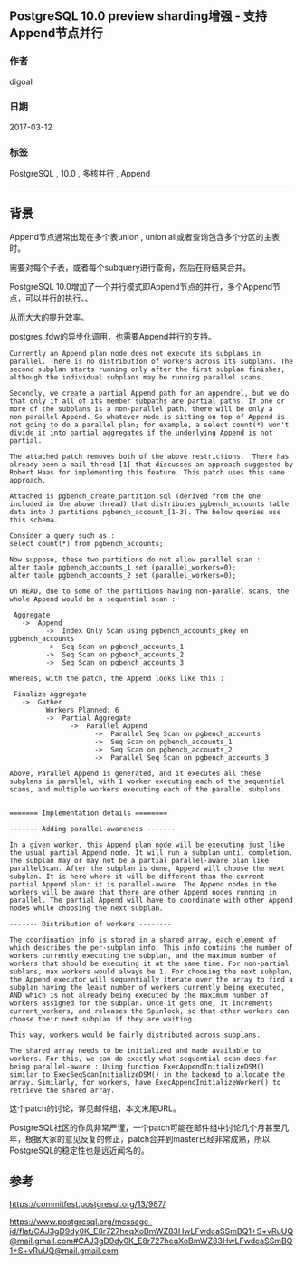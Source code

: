 ## PostgreSQL 10.0 preview sharding增强 - 支持Append节点并行     
                                    
### 作者                                                                                 
digoal                               
                                      
### 日期                                 
2017-03-12                                
                                  
### 标签                               
PostgreSQL , 10.0 , 多核并行 , Append  
                                    
----                              
                                       
## 背景             
Append节点通常出现在多个表union , union all或者查询包含多个分区的主表时。  
  
需要对每个子表，或者每个subquery进行查询，然后在将结果合并。  
  
PostgreSQL 10.0增加了一个并行模式即Append节点的并行，多个Append节点，可以并行的执行。、  
  
从而大大的提升效率。  
  
postgres_fdw的异步化调用，也需要Append并行的支持。  
    
```    
Currently an Append plan node does not execute its subplans in  
parallel. There is no distribution of workers across its subplans. The  
second subplan starts running only after the first subplan finishes,  
although the individual subplans may be running parallel scans.  
  
Secondly, we create a partial Append path for an appendrel, but we do  
that only if all of its member subpaths are partial paths. If one or  
more of the subplans is a non-parallel path, there will be only a  
non-parallel Append. So whatever node is sitting on top of Append is  
not going to do a parallel plan; for example, a select count(*) won't  
divide it into partial aggregates if the underlying Append is not  
partial.  
  
The attached patch removes both of the above restrictions.  There has  
already been a mail thread [1] that discusses an approach suggested by  
Robert Haas for implementing this feature. This patch uses this same  
approach.  
  
Attached is pgbench_create_partition.sql (derived from the one  
included in the above thread) that distributes pgbench_accounts table  
data into 3 partitions pgbench_account_[1-3]. The below queries use  
this schema.  
  
Consider a query such as :  
select count(*) from pgbench_accounts;  
  
Now suppose, these two partitions do not allow parallel scan :  
alter table pgbench_accounts_1 set (parallel_workers=0);  
alter table pgbench_accounts_2 set (parallel_workers=0);  
  
On HEAD, due to some of the partitions having non-parallel scans, the  
whole Append would be a sequential scan :  
  
 Aggregate  
   ->  Append  
         ->  Index Only Scan using pgbench_accounts_pkey on pgbench_accounts  
         ->  Seq Scan on pgbench_accounts_1  
         ->  Seq Scan on pgbench_accounts_2  
         ->  Seq Scan on pgbench_accounts_3  
  
Whereas, with the patch, the Append looks like this :  
  
 Finalize Aggregate  
   ->  Gather  
         Workers Planned: 6  
         ->  Partial Aggregate  
               ->  Parallel Append  
                     ->  Parallel Seq Scan on pgbench_accounts  
                     ->  Seq Scan on pgbench_accounts_1  
                     ->  Seq Scan on pgbench_accounts_2  
                     ->  Parallel Seq Scan on pgbench_accounts_3  
  
Above, Parallel Append is generated, and it executes all these  
subplans in parallel, with 1 worker executing each of the sequential  
scans, and multiple workers executing each of the parallel subplans.  
  
  
======= Implementation details ========  
  
------- Adding parallel-awareness -------  
  
In a given worker, this Append plan node will be executing just like  
the usual partial Append node. It will run a subplan until completion.  
The subplan may or may not be a partial parallel-aware plan like  
parallelScan. After the subplan is done, Append will choose the next  
subplan. It is here where it will be different than the current  
partial Append plan: it is parallel-aware. The Append nodes in the  
workers will be aware that there are other Append nodes running in  
parallel. The partial Append will have to coordinate with other Append  
nodes while choosing the next subplan.  
  
------- Distribution of workers --------  
  
The coordination info is stored in a shared array, each element of  
which describes the per-subplan info. This info contains the number of  
workers currently executing the subplan, and the maximum number of  
workers that should be executing it at the same time. For non-partial  
sublans, max workers would always be 1. For choosing the next subplan,  
the Append executor will sequentially iterate over the array to find a  
subplan having the least number of workers currently being executed,  
AND which is not already being executed by the maximum number of  
workers assigned for the subplan. Once it gets one, it increments  
current_workers, and releases the Spinlock, so that other workers can  
choose their next subplan if they are waiting.  
  
This way, workers would be fairly distributed across subplans.  
  
The shared array needs to be initialized and made available to  
workers. For this, we can do exactly what sequential scan does for  
being parallel-aware : Using function ExecAppendInitializeDSM()  
similar to ExecSeqScanInitializeDSM() in the backend to allocate the  
array. Similarly, for workers, have ExecAppendInitializeWorker() to  
retrieve the shared array.  
```      
  
这个patch的讨论，详见邮件组，本文末尾URL。  
  
PostgreSQL社区的作风非常严谨，一个patch可能在邮件组中讨论几个月甚至几年，根据大家的意见反复的修正，patch合并到master已经非常成熟，所以PostgreSQL的稳定性也是远近闻名的。  
      
## 参考      
https://commitfest.postgresql.org/13/987/  
    
https://www.postgresql.org/message-id/flat/CAJ3gD9dy0K_E8r727heqXoBmWZ83HwLFwdcaSSmBQ1+S+vRuUQ@mail.gmail.com#CAJ3gD9dy0K_E8r727heqXoBmWZ83HwLFwdcaSSmBQ1+S+vRuUQ@mail.gmail.com  

